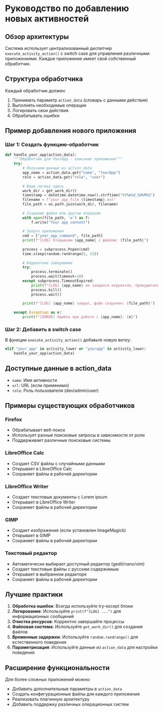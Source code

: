  # Руководство по добавлению новых активностей

## Обзор архитектуры

Система использует централизованный диспетчер `execute_activity_action()` с switch case для управления различными приложениями. Каждое приложение имеет свой собственный обработчик.

## Структура обработчика

Каждый обработчик должен:
1. Принимать параметр `action_data` (словарь с данными действия)
2. Выполнять необходимые операции
3. Логировать свои действия
4. Обрабатывать ошибки

## Пример добавления нового приложения

### Шаг 1: Создать функцию-обработчик

```python
def handle_your_app(action_data):
    """Обработчик для YourApp - описание приложения"""
    try:
        # Получаем данные из action_data
        app_name = action_data.get("name", "YourApp")
        role = action_data.get("role", "user")
        
        # Ваша логика здесь
        work_dir = get_work_dir()
        timestamp = datetime.datetime.now().strftime("%Y%m%d_%H%M%S")
        filename = f"your_app_file_{timestamp}.ext"
        file_path = os.path.join(work_dir, filename)
        
        # Создание файла или другие операции
        with open(file_path, 'w') as f:
            f.write("Your app content")
        
        # Запуск приложения
        cmd = ["your_app_command", file_path]
        print(f"[LOG] Открываем {app_name} с файлом: {file_path}")
        
        process = subprocess.Popen(cmd)
        time.sleep(random.randrange(5, 15))
        
        # Корректное завершение
        try:
            process.terminate()
            process.wait(timeout=10)
        except subprocess.TimeoutExpired:
            print(f"[LOG] {app_name} не закрылся корректно, принудительно завершаем")
            process.kill()
            process.wait()
        
        print(f"[LOG] {app_name} закрыт, файл сохранен: {file_path}")
        
    except Exception as e:
        print(f"[ERROR] Ошибка при работе с {app_name}: {e}")
```

### Шаг 2: Добавить в switch case

В функции `execute_activity_action()` добавьте новую ветку:

```python
elif "your_app" in activity_lower or "yourapp" in activity_lower:
    handle_your_app(action_data)
```

## Доступные данные в action_data

- `name`: Имя активности
- `url`: URL (если применимо)
- `role`: Роль пользователя (dev/admin/user)

## Примеры существующих обработчиков

### Firefox
- Обрабатывает веб-поиск
- Использует разные поисковые запросы в зависимости от роли
- Поддерживает различные поисковые системы

### LibreOffice Calc
- Создает CSV файлы с случайными данными
- Открывает в LibreOffice Calc
- Сохраняет файлы в рабочей директории

### LibreOffice Writer
- Создает текстовые документы с Lorem ipsum
- Открывает в LibreOffice Writer
- Сохраняет файлы в рабочей директории

### GIMP
- Создает изображения (если установлен ImageMagick)
- Открывает в GIMP
- Сохраняет файлы в рабочей директории

### Текстовый редактор
- Автоматически выбирает доступный редактор (gedit/nano/vim)
- Создает текстовые файлы с русским содержимым
- Открывает в выбранном редакторе
- Сохраняет файлы в рабочей директории

## Лучшие практики

1. **Обработка ошибок**: Всегда используйте try-except блоки
2. **Логирование**: Используйте `print(f"[LOG] ...")` для информационных сообщений
3. **Очистка ресурсов**: Корректно завершайте процессы
4. **Файловая система**: Используйте `get_work_dir()` для создания файлов
5. **Временные задержки**: Используйте `random.randrange()` для естественного поведения
6. **Параметризация**: Используйте данные из `action_data` для настройки поведения

## Расширение функциональности

Для более сложных приложений можно:
- Добавить дополнительные параметры в `action_data`
- Создать конфигурационные файлы для каждого приложения
- Реализовать плагинную архитектуру
- Добавить поддержку различных операционных систем 